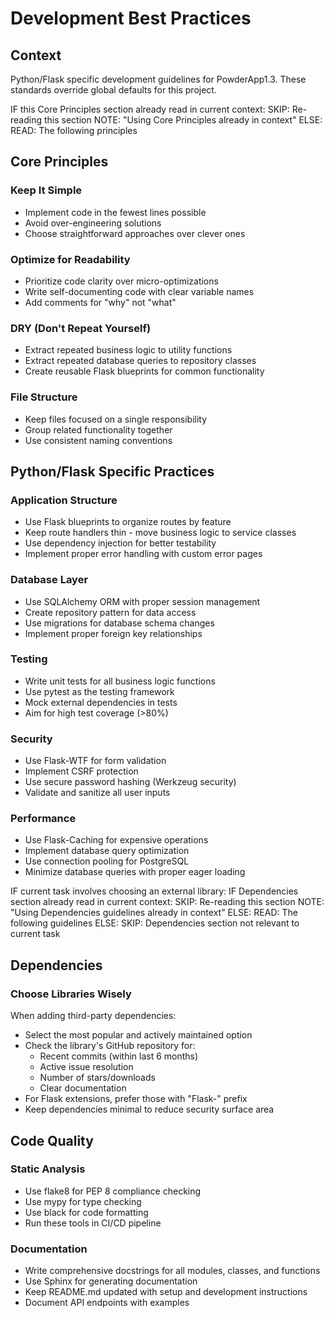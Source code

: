 # Development Best Practices

## Context

Python/Flask specific development guidelines for PowderApp1.3. These standards override global defaults for this project.

<conditional-block context-check="core-principles">
IF this Core Principles section already read in current context:
  SKIP: Re-reading this section
  NOTE: "Using Core Principles already in context"
ELSE:
  READ: The following principles

## Core Principles

### Keep It Simple
- Implement code in the fewest lines possible
- Avoid over-engineering solutions
- Choose straightforward approaches over clever ones

### Optimize for Readability
- Prioritize code clarity over micro-optimizations
- Write self-documenting code with clear variable names
- Add comments for "why" not "what"

### DRY (Don't Repeat Yourself)
- Extract repeated business logic to utility functions
- Extract repeated database queries to repository classes
- Create reusable Flask blueprints for common functionality

### File Structure
- Keep files focused on a single responsibility
- Group related functionality together
- Use consistent naming conventions
</conditional-block>

## Python/Flask Specific Practices

### Application Structure
- Use Flask blueprints to organize routes by feature
- Keep route handlers thin - move business logic to service classes
- Use dependency injection for better testability
- Implement proper error handling with custom error pages

### Database Layer
- Use SQLAlchemy ORM with proper session management
- Create repository pattern for data access
- Use migrations for database schema changes
- Implement proper foreign key relationships

### Testing
- Write unit tests for all business logic functions
- Use pytest as the testing framework
- Mock external dependencies in tests
- Aim for high test coverage (>80%)

### Security
- Use Flask-WTF for form validation
- Implement CSRF protection
- Use secure password hashing (Werkzeug security)
- Validate and sanitize all user inputs

### Performance
- Use Flask-Caching for expensive operations
- Implement database query optimization
- Use connection pooling for PostgreSQL
- Minimize database queries with proper eager loading

<conditional-block context-check="dependencies" task-condition="choosing-external-library">
IF current task involves choosing an external library:
  IF Dependencies section already read in current context:
    SKIP: Re-reading this section
    NOTE: "Using Dependencies guidelines already in context"
  ELSE:
    READ: The following guidelines
ELSE:
  SKIP: Dependencies section not relevant to current task

## Dependencies

### Choose Libraries Wisely
When adding third-party dependencies:
- Select the most popular and actively maintained option
- Check the library's GitHub repository for:
  - Recent commits (within last 6 months)
  - Active issue resolution
  - Number of stars/downloads
  - Clear documentation
- For Flask extensions, prefer those with "Flask-" prefix
- Keep dependencies minimal to reduce security surface area
</conditional-block>

## Code Quality

### Static Analysis
- Use flake8 for PEP 8 compliance checking
- Use mypy for type checking
- Use black for code formatting
- Run these tools in CI/CD pipeline

### Documentation
- Write comprehensive docstrings for all modules, classes, and functions
- Use Sphinx for generating documentation
- Keep README.md updated with setup and development instructions
- Document API endpoints with examples
